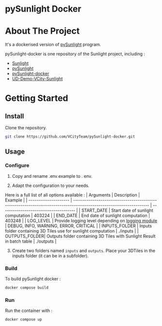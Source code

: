 # pySunlight Docker

# About The Project

It's a dockerised version of [pySunlight](https://github.com/VCityTeam/pySunlight) program.  

pySunlight-docker is one repository of the Sunlight project, including :

- [Sunlight](https://github.com/VCityTeam/Sunlight)
- [pySunlight](https://github.com/VCityTeam/pySunlight)
- [pySunlight-docker](https://github.com/VCityTeam/pySunlight-docker)
- [UD-Demo-VCity-Sunlight](https://github.com/VCityTeam/UD-Demo-VCity-Sunlight)

# Getting Started

## Install

Clone the repository.

```bash
git clone https://github.com/VCityTeam/pySunlight-docker.git
```

## Usage

### Configure

1. Copy and rename .env.example to . env.

2. Adapt the configuration to your needs.

Here is a full list of all options available :
| Arguments             | Description                                                                                                           | Example                                |
| --------------------- | --------------------------------------------------------------------------------------------------------------------- | -------------------------------------- |
| START_DATE | Start date of sunlight computation                                                                                    | 403224                                 |
| END_DATE   | End date of sunlight computation                                                                                      | 403248                                 |
| LOG_LEVEL  | Provide logging level depending on [logging module](https://docs.python.org/3/howto/logging.html#when-to-use-logging) | DEBUG, INFO, WARNING, ERROR, CRITICAL  |
| INPUTS_FOLDER | Inputs folder containing 3D Tiles use for sunlight computation | ./inputs  |
| OUTPUTS_FOLDER| Outputs folder containing 3D Tiles with Sunlight Result in batch table | ./outputs  |

3. Create two folders named `inputs` and `outputs`. Place your 3DTiles in the inputs folder (it can be in a subfolder).

### Build

To build pySunlight docker :

```bash
docker compose build
```

### Run

Run the container with :

```bash
docker compose up
```
